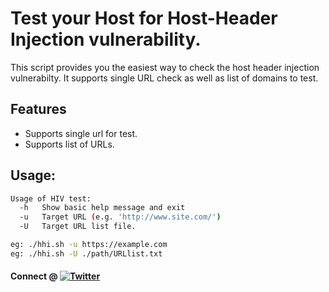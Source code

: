 # Test your Host for Host-Header Injection vulnerability.

This script provides you the easiest way to check the host header injection vulnerabilty.
It supports single URL check as well as list of domains to test.

## Features

- Supports single url for test.
- Supports list of URLs.

## Usage:
```sh
Usage of HIV test:
  -h   Show basic help message and exit
  -u   Target URL (e.g. 'http://www.site.com/')
  -U   Target URL list file.

eg: ./hhi.sh -u https://example.com
eg: ./hhi.sh -U ./path/URLlist.txt
```


#### Connect @ [![Twitter](https://img.shields.io/badge/-abhiunix-1DA1F2?style=flat-square&logo=Twitter&logoColor=white&link=https://twitter.com/abhiunix/)](https://twitter.com/abhiunix/)